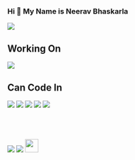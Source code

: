 ### Hi 👋 My Name is Neerav Bhaskarla 
<link rel="preconnect" href="https://fonts.gstatic.com">
<link href="https://fonts.googleapis.com/css2?family=Source+Code+Pro&display=swap" rel="stylesheet">
<img src="https://media.giphy.com/media/zOvBKUUEERdNm/giphy.gif">
<h2>Working On</h2>
<img src="https://media.giphy.com/media/USV0ym3bVWQJJmNu3N/giphy.gif">
  <h2>Can Code In</h2>
<div style="display:block-inline,padding:10px">
  <img src="https://img.icons8.com/color/96/000000/python.png">
  <img src="https://img.icons8.com/color/96/000000/java-coffee-cup-logo.png"/>
  <img src="https://img.icons8.com/color/96/000000/typescript.png"/>
  <img src="https://img.icons8.com/color/96/000000/javascript.png"/>
  <img src="https://img.icons8.com/color/96/000000/c-plus-plus-logo.png"/>
       </div>
<br/>
  <br/>
  <br/>
  <br/>
<div style="display:block-inline">
  <a href="neeravbhaskarla@gmail.com" target="_blank"><img src="https://img.icons8.com/fluent/38/000000/gmail--v2.png"></a>
  <a href="https://stackoverflow.com/users/11688546/kindacoder" target="_blank"><img src="https://upload.wikimedia.org/wikipedia/commons/thumb/e/ef/Stack_Overflow_icon.svg/38px-Stack_Overflow_icon.svg.png"></a>
  <a href="https://www.linkedin.com/in/neerav-bhaskarla-a481a9192/" target="_blank"><img src="https://cdn4.iconfinder.com/data/icons/social-messaging-ui-color-shapes-2-free/128/social-linkedin-circle-512.png" height="30px"></a>
</div>
